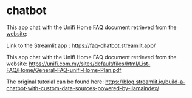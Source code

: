 # chatbot

This app chat with the Unifi Home FAQ document retrieved from the [website](https://unifi.com.my/support/faq):


Link to the Streamlit app : https://faq-chatbot.streamlit.app/

This app chat with the Unifi Home FAQ document retrieved from the website:
https://unifi.com.my/sites/default/files/html/List-FAQ/Home/General-FAQ-unifi-Home-Plan.pdf


The original tutorial can be found here:
https://blog.streamlit.io/build-a-chatbot-with-custom-data-sources-powered-by-llamaindex/
